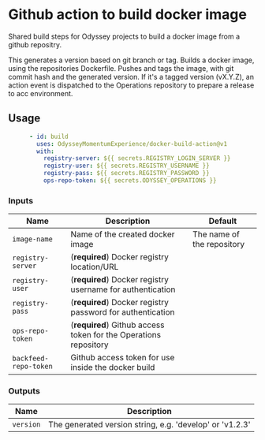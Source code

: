 # Github action to build docker image

Shared build steps for Odyssey projects to build a docker image from a github repositry.

This generates a version based on git branch or tag.
Builds a docker image, using the repositories Dockerfile.
Pushes and tags the image, with git commit hash and the generated version.
If it's a tagged version (vX.Y.Z), an action event is dispatched to the Operations repository to prepare a release to acc environment.


## Usage

```yml
      - id: build
        uses: OdysseyMomentumExperience/docker-build-action@v1
        with:
          registry-server: ${{ secrets.REGISTRY_LOGIN_SERVER }}
          registry-user: ${{ secrets.REGISTRY_USERNAME }}
          registry-pass: ${{ secrets.REGISTRY_PASSWORD }}
          ops-repo-token: ${{ secrets.ODYSSEY_OPERATIONS }}
```

### Inputs
| Name | Description | Default |
| --- | --- | --- |
| `image-name` | Name of the created docker image | The name of the repository |
| `registry-server` | (**required**) Docker registry location/URL |  |
| `registry-user` | (**required**) Docker registry username for authentication |  |
| `registry-pass` | (**required**) Docker registry password for authentication |  |
| `ops-repo-token` | (**required**) Github access token for the Operations repository |  |
| `backfeed-repo-token` | Github access token for use inside the docker build |  |

### Outputs
| Name | Description |
| --- | --- |
| `version` | The generated version string, e.g. 'develop' or 'v1.2.3' |
